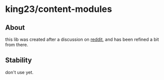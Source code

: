 # king23/content-modules

## About
this lib was created after a discussion on [reddit](https://www.reddit.com/r/PHP/comments/98kp88/lazily_loading_template_data_with_twig_and_shoot/e4k50ei/), 
and has been refined a bit from there.

## Stability
don't use yet.
